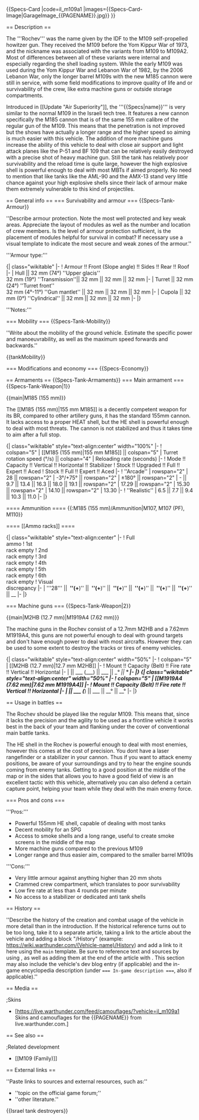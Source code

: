 {{Specs-Card
|code=il_m109a1
|images={{Specs-Card-Image|GarageImage_{{PAGENAME}}.jpg}}
}}

== Description ==
<!-- ''In the description, the first part should be about the history of the creation and combat usage of the vehicle, as well as its key features. In the second part, tell the reader about the ground vehicle in the game. Insert a screenshot of the vehicle, so that if the novice player does not remember the vehicle by name, he will immediately understand what kind of vehicle the article is talking about.'' -->

The '''Rochev''' was the name given by the IDF to the M109 self-propelled howitzer gun. They received the M109 before the Yom Kippur War of 1973, and the nickname  was associated with the variants from M109 to M109A2. Most of differences between all of these variants were internal and especially regarding the shell loading system. While the early M109 was used during the Yom Kippur War and Lebanon War of 1982, by the 2006 Lebanon War, only the longer barrel M109s with the new M185 cannon were still in service, with some field modifications to improve quality of life and or survivability of the crew, like extra machine guns or outside storage compartments.

Introduced in [[Update "Air Superiority"]], the '''{{Specs|name}}''' is very similar to the normal M109 in the Israeli tech tree. It features a new cannon specifically the M185 cannon that is of the same 155 mm calibre of the regular gun of the M109. This means that the penetration is not improved but the shows have actually a longer range and the higher speed so aiming is much easier with this vehicle. The addition of more machine guns increase the ability of this vehicle to deal with close air support and light attack planes like the P-51 and BF 109 that can be relatively easily destroyed with a precise shot of heavy machine gun. Still the tank has relatively poor survivability and the reload time is quite large, however the high explosive shell is powerful enough to deal with most MBTs if aimed properly. No need to mention that like tanks like the AML-90 and the AMX-13 stand very little chance against your high explosive shells since their lack of armour make them extremely vulnerable to this kind of projectiles.

== General info ==
=== Survivability and armour ===
{{Specs-Tank-Armour}}
<!-- ''Describe armour protection. Note the most well protected and key weak areas. Appreciate the layout of modules as well as the number and location of crew members. Is the level of armour protection sufficient, is the placement of modules helpful for survival in combat? If necessary use a visual template to indicate the most secure and weak zones of the armour.'' -->
''Describe armour protection. Note the most well protected and key weak areas. Appreciate the layout of modules as well as the number and location of crew members. Is the level of armour protection sufficient, is the placement of modules helpful for survival in combat? If necessary use a visual template to indicate the most secure and weak zones of the armour.''

'''Armour type:''' <!-- The types of armour present on the vehicle and their general locations -->
<!-- Example: * Rolled homogeneous armour (Front, Side, Rear, Hull roof)
* Cast homogeneous armour (Turret, Transmission area) -->

{| class="wikitable"
|-
! Armour !! Front (Slope angle) !! Sides !! Rear !! Roof
|-
| Hull || 32 mm (74°) ''Upper glacis'' <br> 32 mm (19°) ''Transmission''|| 32 mm  || 32 mm  || 32 mm
|-
| Turret || 32 mm (24°) ''Turret front'' <br> 32 mm (4°-11°) ''Gun mantlet'' || 32 mm || 32 mm || 32 mm
|-
| Cupola || 32 mm (0°) ''Cylindrical'' || 32 mm || 32 mm || 32 mm
|-
|}

'''Notes:''' <!-- Any additional notes which the user needs to be aware of -->
<!-- Example: * Suspension wheels are 20 mm thick, tracks are 30 mm thick, and torsion bars are 60 mm thick. -->

=== Mobility ===
{{Specs-Tank-Mobility}}
<!-- ''Write about the mobility of the ground vehicle. Estimate the specific power and manoeuvrability, as well as the maximum speed forwards and backwards.'' -->
''Write about the mobility of the ground vehicle. Estimate the specific power and manoeuvrability, as well as the maximum speed forwards and backwards.''

{{tankMobility}}

=== Modifications and economy ===
{{Specs-Economy}}

== Armaments ==
{{Specs-Tank-Armaments}}
=== Main armament ===
{{Specs-Tank-Weapon|1}}
<!-- ''Give the reader information about the characteristics of the main gun. Assess its effectiveness in a battle based on the reloading speed, ballistics and the power of shells. Do not forget about the flexibility of the fire, that is how quickly the cannon can be aimed at the target, open fire on it and aim at another enemy. Add a link to the main article on the gun: <code><nowiki>{{main|Name of the weapon}}</nowiki></code>. Describe in general terms the ammunition available for the main gun. Give advice on how to use them and how to fill the ammunition storage.'' -->
{{main|M185 (155 mm)}}

The [[M185 (155 mm)|155 mm M185]] is a decently competent weapon for its BR, compared to other artillery guns, it has the standard 155mm cannon. It lacks access to a proper HEAT shell, but the HE shell is powerful enough to deal with most threats. The cannon is not stabilized and thus it takes time to aim after a full stop.

{| class="wikitable" style="text-align:center" width="100%"
|-
! colspan="5" | [[M185 (155 mm)|155 mm M185]] || colspan="5" | Turret rotation speed (°/s) || colspan="4" | Reloading rate (seconds)
|-
! Mode !! Capacity !! Vertical !! Horizontal !! Stabilizer
! Stock !! Upgraded !! Full !! Expert !! Aced
! Stock !! Full !! Expert !! Aced
|-
! ''Arcade''
| rowspan="2" | 28 || rowspan="2" | -3°/+75° || rowspan="2" | ±180° || rowspan="2" | - || 9.7 || 13.4 || 16.3 || 18.0 || 19.1 || rowspan="2" | 17.29 || rowspan="2" | 15.30 || rowspan="2" | 14.10 || rowspan="2" | 13.30
|-
! ''Realistic''
| 6.5 || 7.7 || 9.4 || 10.3 || 11.0
|-
|}

==== Ammunition ====
{{:M185 (155 mm)/Ammunition|M107, M107 (PF), M110}}

==== [[Ammo racks]] ====
<!-- [[File:Ammoracks_{{PAGENAME}}.png|right|thumb|x250px|[[Ammo racks]] of the {{PAGENAME}}]] -->
<!-- '''Last updated:''' -->
{| class="wikitable" style="text-align:center"
|-
! Full<br>ammo
! 1st<br>rack empty
! 2nd<br>rack empty
! 3rd<br>rack empty
! 4th<br>rack empty
! 5th<br>rack empty
! 6th<br>rack empty
! Visual<br>discrepancy
|-
| '''28''' || __&nbsp;''(+__)'' || __&nbsp;''(+__)'' || __&nbsp;''(+__)'' || __&nbsp;''(+__)'' || __&nbsp;''(+__)'' || __&nbsp;''(+__)'' || __
|-
|}

=== Machine guns ===
{{Specs-Tank-Weapon|2}}
<!-- ''Offensive and anti-aircraft machine guns not only allow you to fight some aircraft but also are effective against lightly armoured vehicles. Evaluate machine guns and give recommendations on its use.'' -->
{{main|M2HB (12.7 mm)|M1919A4 (7.62 mm)}}

The machine guns in the Rochev consist of a 12.7mm M2HB and a 7.62mm M1919A4, this guns are not powerful enough to deal with ground targets and don't have enough power to deal with most aircrafts. However they can be used to some extent to destroy the tracks or tires of enemy vehicles.

{| class="wikitable" style="text-align:center" width="50%"
|-
! colspan="5" | [[M2HB (12.7 mm)|12.7 mm M2HB]]
|-
! Mount !! Capacity (Belt) !! Fire rate !! Vertical !! Horizontal
|-
| || ___ (___) || ___ || __° || __°
|-
|}
{| class="wikitable" style="text-align:center" width="50%"
|-
! colspan="5" | [[M1919A4 (7.62 mm)|7.62 mm M1919A4]]
|-
! Mount !! Capacity (Belt) !! Fire rate !! Vertical !! Horizontal
|-
| || ___ (___) || ___ || __° || __°
|-
|}

== Usage in battles ==
<!-- ''Describe the tactics of playing in the vehicle, the features of using vehicles in the team and advice on tactics. Refrain from creating a "guide" - do not impose a single point of view but instead give the reader food for thought. Describe the most dangerous enemies and give recommendations on fighting them. If necessary, note the specifics of the game in different modes (AB, RB, SB).'' -->
The Rochev should be played like the regular M109. This means that, since it lacks the precision and the agility to be used as a frontline vehicle it works best in the back of your team and flanking under the cover of conventional main battle tanks. 

The HE shell in the Rochev is powerful enough to deal with most enemies, however this comes at the cost of precision. You dont have a laser rangefinder or a stabilizer in your cannon. Thus if you want to attack enemy positions, be aware of your surroundings and try to hear the engine sounds coming from enemy tanks. Getting to a good position at the middle of the map or in the sides that allows you to have a good field of view is an excellent tactic with this vehicle, alternatively you can also defend a certain capture point, helping your team while they deal with the main enemy force.

=== Pros and cons ===
<!-- ''Summarise and briefly evaluate the vehicle in terms of its characteristics and combat effectiveness. Mark its pros and cons in a bulleted list. Try not to use more than 6 points for each of the characteristics. Avoid using categorical definitions such as "bad", "good" and the like - use substitutions with softer forms such as "inadequate" and "effective".'' -->

'''Pros:'''

* Powerful 155mm HE shell, capable of dealing with most tanks
* Decent mobility for an SPG
* Access to smoke shells and a long range, useful to create smoke screens in the middle of the map
* More machine guns compared to the previous M109
* Longer range and thus easier aim, compared to the smaller barrel M109s

'''Cons:'''

* Very little armour against anything higher than 20 mm shots
* Crammed crew compartment, which translates to poor survivability
* Low fire rate at less than 4 rounds per minute
* No access to a stabilizer or dedicated anti tank shells

== History ==
<!-- ''Describe the history of the creation and combat usage of the vehicle in more detail than in the introduction. If the historical reference turns out to be too long, take it to a separate article, taking a link to the article about the vehicle and adding a block "/History" (example: <nowiki>https://wiki.warthunder.com/(Vehicle-name)/History</nowiki>) and add a link to it here using the <code>main</code> template. Be sure to reference text and sources by using <code><nowiki><ref></ref></nowiki></code>, as well as adding them at the end of the article with <code><nowiki><references /></nowiki></code>. This section may also include the vehicle's dev blog entry (if applicable) and the in-game encyclopedia description (under <code><nowiki>=== In-game description ===</nowiki></code>, also if applicable).'' -->
''Describe the history of the creation and combat usage of the vehicle in more detail than in the introduction. If the historical reference turns out to be too long, take it to a separate article, taking a link to the article about the vehicle and adding a block "/History" (example: <nowiki>https://wiki.warthunder.com/(Vehicle-name)/History</nowiki>) and add a link to it here using the <code>main</code> template. Be sure to reference text and sources by using <code><nowiki><ref></ref></nowiki></code>, as well as adding them at the end of the article with <code><nowiki><references /></nowiki></code>. This section may also include the vehicle's dev blog entry (if applicable) and the in-game encyclopedia description (under <code><nowiki>=== In-game description ===</nowiki></code>, also if applicable).''

== Media ==
<!-- ''Excellent additions to the article would be video guides, screenshots from the game, and photos.'' -->

;Skins
* [https://live.warthunder.com/feed/camouflages/?vehicle=il_m109a1 Skins and camouflages for the {{PAGENAME}} from live.warthunder.com.]

== See also ==
<!-- ''Links to the articles on the War Thunder Wiki that you think will be useful for the reader, for example:''
* ''reference to the series of the vehicles;''
* ''links to approximate analogues of other nations and research trees.'' -->

;Related development
* [[M109 (Family)]]

== External links ==
<!-- ''Paste links to sources and external resources, such as:''
* ''topic on the official game forum;''
* ''other literature.'' -->
''Paste links to sources and external resources, such as:''

* ''topic on the official game forum;''
* ''other literature.''

{{Israel tank destroyers}}